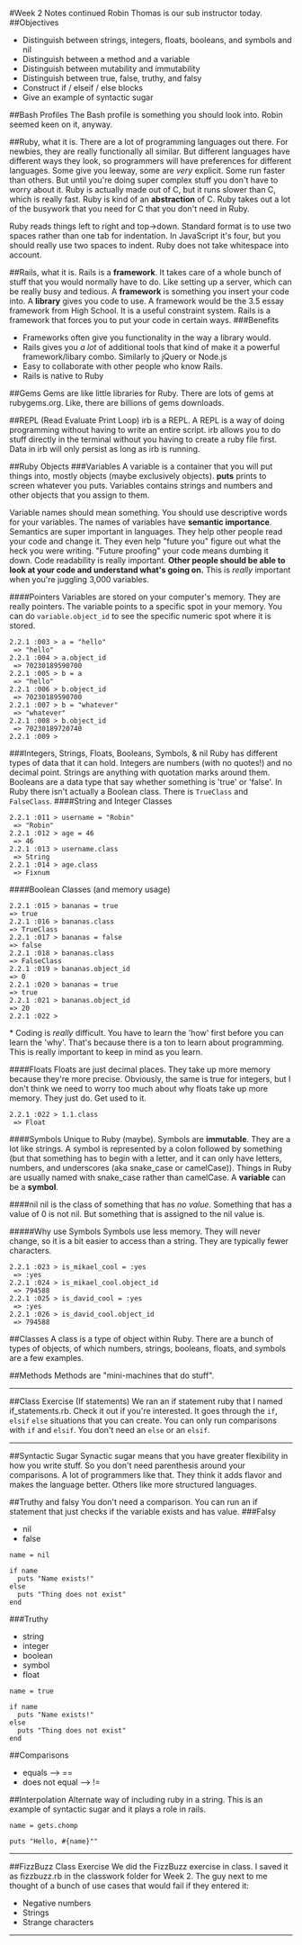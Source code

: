 #Week 2 Notes continued
Robin Thomas is our sub instructor today.
##Objectives
* Distinguish between strings, integers, floats, booleans, and symbols and nil
* Distinguish between a method and a variable
* Distinguish between mutability and immutability
* Distinguish between true, false, truthy, and falsy
* Construct if / elseif / else blocks
* Give an example of syntactic sugar

##Bash Profiles
The Bash profile is something you should look into. Robin seemed keen on it, anyway.

##Ruby, what it is.
There are a lot of programming languages out there. For newbies, they are really functionally all similar. But different languages have different ways they look, so programmers will have preferences for different languages. Some give you leeway, some are *very* explicit. Some run faster than others. But until you're doing super complex stuff you don't have to worry about it. Ruby is actually made out of C, but it runs slower than C, which is really fast. Ruby is kind of an **abstraction** of C. Ruby takes out a lot of the busywork that you need for C that you don't need in Ruby.

Ruby reads things left to right and top->down. Standard format is to use two spaces rather than one tab for indentation. In JavaScript it's four, but you should really use two spaces to indent. Ruby does not take whitespace into account.

##Rails, what it is.
Rails is a **framework**. It takes care of a whole bunch of stuff that you would normally have to do. Like setting up a server, which can be really busy and tedious. A **framework** is something you insert your code into. A **library** gives you code to use. A framework would be the 3.5 essay framework from High School. It is a useful constraint system. Rails is a framework that forces you to put your code in certain ways. 
###Benefits
* Frameworks often give you functionality in the way a library would.
* Rails gives you *a lot* of additional tools that kind of make it a powerful framework/libary combo. Similarly to jQuery or Node.js
* Easy to collaborate with other people who know Rails.
* Rails is native to Ruby

##Gems
Gems are like little libraries for Ruby. There are lots of gems at rubygems.org. Like, there are billions of gems downloads.

##REPL (Read Evaluate Print Loop)
irb is a REPL. A REPL is a way of doing programming without having to write an entire script. irb allows you to do stuff directly in the terminal without you having to create a ruby file first. Data in irb will only persist as long as irb is running.

##Ruby Objects
###Variables
A variable is a container that you will put things into, mostly objects (maybe exclusively objects). **puts** prints to screen whatever you puts. Variables contains strings and numbers and other objects that you assign to them.

Variable names should mean something. You should use descriptive words for your variables. The names of variables have **semantic importance**. Semantics are super important in languages. They help other people read your code and change it. They even help "future you" figure out what the heck you were writing. "Future proofing" your code means dumbing it down. Code readability is really important. **Other people should be able to look at your code and understand what's going on.** This is *really* important when you're juggling 3,000 variables.

####Pointers
Variables are stored on your computer's memory. They are really pointers. The variable points to a specific spot in your memory. You can do ```variable.object_id``` to see the specific numeric spot where it is stored.

```
2.2.1 :003 > a = "hello"
 => "hello" 
2.2.1 :004 > a.object_id
 => 70230189590700 
2.2.1 :005 > b = a
 => "hello" 
2.2.1 :006 > b.object_id
 => 70230189590700 
2.2.1 :007 > b = "whatever"
 => "whatever" 
2.2.1 :008 > b.object_id
 => 70230189720740 
2.2.1 :009 > 
````
###Integers, Strings, Floats, Booleans, Symbols, & nil
Ruby has different types of data that it can hold. Integers are numbers (with no quotes!) and no decimal point. Strings are anything with quotation marks around them. Booleans are a data type that say whether something is 'true' or 'false'. In Ruby there isn't actually a Boolean class. There is ```TrueClass``` and ```FalseClass```.
####String and Integer Classes

```
2.2.1 :011 > username = "Robin"
 => "Robin" 
2.2.1 :012 > age = 46
 => 46 
2.2.1 :013 > username.class
 => String 
2.2.1 :014 > age.class
 => Fixnum 
 ```
 
####Boolean Classes (and memory usage)
 
 ```
 2.2.1 :015 > bananas = true
 => true 
2.2.1 :016 > bananas.class
 => TrueClass 
2.2.1 :017 > bananas = false
 => false 
2.2.1 :018 > bananas.class
 => FalseClass 
2.2.1 :019 > bananas.object_id
 => 0 
2.2.1 :020 > bananas = true
 => true 
2.2.1 :021 > bananas.object_id
 => 20 
2.2.1 :022 > 
```
\* Coding is *really* difficult. You have to learn the 'how' first before you can learn the 'why'. That's because there is a ton to learn about programming. This is really important to keep in mind as you learn.

####Floats
Floats are just decimal places. They take up more memory because they're more precise. Obviously, the same is true for integers, but I don't think we need to worry too much about why floats take up more memory. They just do. Get used to it.

```
2.2.1 :022 > 1.1.class
 => Float 
 ```

####Symbols
Unique to Ruby (maybe). Symbols are **immutable**. They are a lot like strings. A symbol is represented by a colon followed by something (but that something has to begin with a letter, and it can only have letters, numbers, and underscores (aka snake_case or camelCase)). Things in Ruby are usually named with snake_case rather than camelCase. A **variable** can be a **symbol**.

####nil
nil is the class of something that has *no value*. Something that has a value of 0 is not nil. But something that is assigned to the nil value is.

#####Why use Symbols
Symbols use less memory. They will never change, so it is a bit easier to access than a string. They are typically fewer characters.

```
2.2.1 :023 > is_mikael_cool = :yes
 => :yes 
2.2.1 :024 > is_mikael_cool.object_id
 => 794588 
2.2.1 :025 > is_david_cool = :yes
 => :yes 
2.2.1 :026 > is_david_cool.object_id
 => 794588 
 ```
##Classes
A class is a type of object within Ruby. There are a bunch of types of objects, of which numbers, strings, booleans, floats, and symbols are a few examples.

##Methods
Methods are "mini-machines that do stuff".

---
##Class Exercise (If statements)
We ran an if statement ruby that I named if_statements.rb. Check it out if you're interested.
It goes through the ```if```, ```elsif``` ```else``` situations that you can create. You can only run comparisons with ```if``` and ```elsif```. You don't need an ```else``` or an ```elsif```.

---

##Syntactic Sugar
Synactic sugar means that you have greater flexibility in how you write stuff. So you don't need parenthesis around your comparisons. A lot of programmers like that. They think it adds flavor and makes the language better. Others like more structured languages.

##Truthy and falsy
You don't need a comparison. You can run an if statement that just checks if the variable exists and has value.
###Falsy
* nil
* false

```
name = nil

if name
  puts "Name exists!"
else
  puts "Thing does not exist"
end
```

###Truthy
* string
* integer
* boolean
* symbol
* float

```
name = true

if name
  puts "Name exists!"
else
  puts "Thing does not exist"
end
```
##Comparisons
* equals --> ==
* does not equal --> !=

##Interpolation
Alternate way of including ruby in a string. This is an example of syntactic sugar and it plays a role in rails.

```
name = gets.chomp

puts "Hello, #{name}""
```

---
##FizzBuzz Class Exercise
We did the FizzBuzz exercise in class. I saved it as fizzbuzz.rb in the classwork folder for Week 2. The guy next to me thought of a bunch of use cases that would fail if they entered it:
* Negative numbers
* Strings
* Strange characters

---